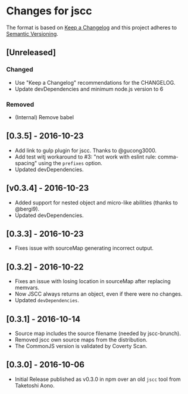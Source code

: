 # Changes for jscc

The format is based on [Keep a Changelog](https://keepachangelog.com/en/1.0.0/) and this project adheres to [Semantic Versioning](https://semver.org/spec/v2.0.0.html).

## [Unreleased]

### Changed
- Use "Keep a Changelog" recommendations for the CHANGELOG.
- Update devDependencies and minimum node.js version to 6

### Removed
- (Internal) Remove babel

## [0.3.5] - 2016-10-23

- Add link to gulp plugin for jscc. Thanks to @gucong3000.
- Add test witj workaround to #3: "not work with eslint rule: comma-spacing" using the `prefixes` option.
- Updated devDependencies.

## [v0.3.4] - 2016-10-23

- Added support for nested object and micro-like abilities (thanks to @bergi9).
- Updated devDependencies.

## [0.3.3] - 2016-10-23

- Fixes issue with sourceMap generating incorrect output.

## [0.3.2] - 2016-10-22

- Fixes an issue with losing location in sourceMap after replacing memvars.
- Now JSCC always returns an object, even if there were no changes.
- Updated `devDependencies`.

## [0.3.1] - 2016-10-14

- Source map includes the source filename (needed by jscc-brunch).
- Removed jscc own source maps from the distribution.
- The CommonJS version is validated by Coverty Scan.

## [0.3.0] - 2016-10-06

- Initial Release published as v0.3.0 in npm over an old `jscc` tool from Taketoshi Aono.
